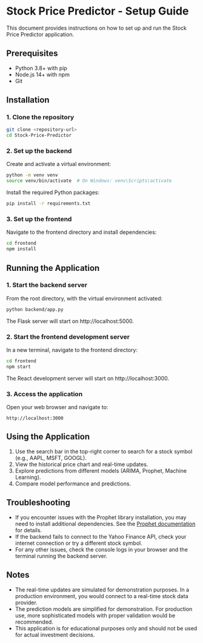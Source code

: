 # Stock Price Predictor - Setup Guide

This document provides instructions on how to set up and run the Stock Price Predictor application.

## Prerequisites

- Python 3.8+ with pip
- Node.js 14+ with npm
- Git

## Installation

### 1. Clone the repository

```bash
git clone <repository-url>
cd Stock-Price-Predictor
```

### 2. Set up the backend

Create and activate a virtual environment:

```bash
python -m venv venv
source venv/bin/activate  # On Windows: venv\Scripts\activate
```

Install the required Python packages:

```bash
pip install -r requirements.txt
```

### 3. Set up the frontend

Navigate to the frontend directory and install dependencies:

```bash
cd frontend
npm install
```

## Running the Application

### 1. Start the backend server

From the root directory, with the virtual environment activated:

```bash
python backend/app.py
```

The Flask server will start on http://localhost:5000.

### 2. Start the frontend development server

In a new terminal, navigate to the frontend directory:

```bash
cd frontend
npm start
```

The React development server will start on http://localhost:3000.

### 3. Access the application

Open your web browser and navigate to:

```
http://localhost:3000
```

## Using the Application

1. Use the search bar in the top-right corner to search for a stock symbol (e.g., AAPL, MSFT, GOOGL).
2. View the historical price chart and real-time updates.
3. Explore predictions from different models (ARIMA, Prophet, Machine Learning).
4. Compare model performance and predictions.

## Troubleshooting

- If you encounter issues with the Prophet library installation, you may need to install additional dependencies. See the [Prophet documentation](https://facebook.github.io/prophet/docs/installation.html) for details.
- If the backend fails to connect to the Yahoo Finance API, check your internet connection or try a different stock symbol.
- For any other issues, check the console logs in your browser and the terminal running the backend server.

## Notes

- The real-time updates are simulated for demonstration purposes. In a production environment, you would connect to a real-time stock data provider.
- The prediction models are simplified for demonstration. For production use, more sophisticated models with proper validation would be recommended.
- This application is for educational purposes only and should not be used for actual investment decisions. 